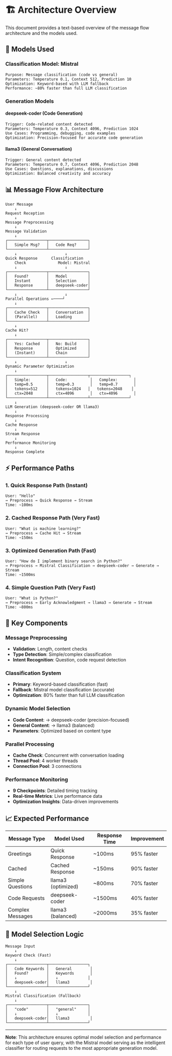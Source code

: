# 🏗️ Architecture Overview

This document provides a text-based overview of the message flow architecture and the models used.

## 🤖 Models Used

### Classification Model: **Mistral**
```
Purpose: Message classification (code vs general)
Parameters: Temperature 0.1, Context 512, Prediction 10
Optimization: Keyword-based with LLM fallback
Performance: ~80% faster than full LLM classification
```

### Generation Models

#### **deepseek-coder** (Code Generation)
```
Trigger: Code-related content detected
Parameters: Temperature 0.3, Context 4096, Prediction 1024
Use Cases: Programming, debugging, code examples
Optimization: Precision-focused for accurate code generation
```

#### **llama3** (General Conversation)
```
Trigger: General content detected
Parameters: Temperature 0.7, Context 4096, Prediction 2048
Use Cases: Questions, explanations, discussions
Optimization: Balanced creativity and accuracy
```

## 📊 Message Flow Architecture

```
User Message
    ↓
Request Reception
    ↓
Message Preprocessing
    ↓
Message Validation
    ↓
┌─────────────────┬─────────────────┐
│   Simple Msg?   │   Code Req?     │
└─────────────────┴─────────────────┘
    ↓                     ↓
Quick Response      Classification
    Check              Model: Mistral
    ↓                     ↓
┌─────────────────┬─────────────────┐
│   Found?        │   Model         │
│   Instant       │   Selection     │
│   Response      │   deepseek-coder│
└─────────────────┴─────────────────┘
    ↓                     ↓
Parallel Operations ←────┘
    ↓
┌─────────────────┬─────────────────┐
│   Cache Check   │   Conversation  │
│   (Parallel)    │   Loading       │
└─────────────────┴─────────────────┘
    ↓
Cache Hit?
    ↓
┌─────────────────┬─────────────────┐
│   Yes: Cached   │   No: Build     │
│   Response      │   Optimized     │
│   (Instant)     │   Chain         │
└─────────────────┴─────────────────┘
    ↓                     ↓
Dynamic Parameter Optimization
    ↓
┌─────────────────┬─────────────────┬─────────────────┐
│   Simple:       │   Code:          │   Complex:       │
│   temp=0.5      │   temp=0.3       │   temp=0.7       │
│   tokens=512    │   tokens=1024   │   tokens=2048    │
│   ctx=2048      │   ctx=4096       │   ctx=4096       │
└─────────────────┴─────────────────┴─────────────────┘
    ↓
LLM Generation (deepseek-coder OR llama3)
    ↓
Response Processing
    ↓
Cache Response
    ↓
Stream Response
    ↓
Performance Monitoring
    ↓
Response Complete
```

## ⚡ Performance Paths

### 1. Quick Response Path (Instant)
```
User: "Hello"
→ Preprocess → Quick Response → Stream
Time: ~100ms
```

### 2. Cached Response Path (Very Fast)
```
User: "What is machine learning?"
→ Preprocess → Cache Hit → Stream
Time: ~150ms
```

### 3. Optimized Generation Path (Fast)
```
User: "How do I implement binary search in Python?"
→ Preprocess → Mistral Classification → deepseek-coder → Generate → Stream
Time: ~1500ms
```

### 4. Simple Question Path (Very Fast)
```
User: "What is Python?"
→ Preprocess → Early Acknowledgment → llama3 → Generate → Stream
Time: ~800ms
```

## 🔧 Key Components

### Message Preprocessing
- **Validation**: Length, content checks
- **Type Detection**: Simple/complex classification
- **Intent Recognition**: Question, code request detection

### Classification System
- **Primary**: Keyword-based classification (fast)
- **Fallback**: Mistral model classification (accurate)
- **Optimization**: 80% faster than full LLM classification

### Dynamic Model Selection
- **Code Content**: → deepseek-coder (precision-focused)
- **General Content**: → llama3 (balanced)
- **Parameters**: Optimized based on content type

### Parallel Processing
- **Cache Check**: Concurrent with conversation loading
- **Thread Pool**: 4 worker threads
- **Connection Pool**: 3 connections

### Performance Monitoring
- **9 Checkpoints**: Detailed timing tracking
- **Real-time Metrics**: Live performance data
- **Optimization Insights**: Data-driven improvements

## 📈 Expected Performance

| Message Type | Model Used | Response Time | Improvement |
|-------------|------------|---------------|-------------|
| Greetings | Quick Response | ~100ms | 95% faster |
| Cached | Cached Response | ~150ms | 90% faster |
| Simple Questions | llama3 (optimized) | ~800ms | 70% faster |
| Code Requests | deepseek-coder | ~1500ms | 40% faster |
| Complex Messages | llama3 (balanced) | ~2000ms | 35% faster |

## 🎯 Model Selection Logic

```
Message Input
    ↓
Keyword Check (Fast)
    ↓
┌─────────────────┬─────────────────┐
│   Code Keywords │   General        │
│   Found?        │   Keywords       │
│   ↓             │   ↓             │
│   deepseek-coder│   llama3         │
└─────────────────┴─────────────────┘
    ↓
Mistral Classification (Fallback)
    ↓
┌─────────────────┬─────────────────┐
│   "code"        │   "general"     │
│   ↓             │   ↓             │
│   deepseek-coder│   llama3         │
└─────────────────┴─────────────────┘
```

---

**Note**: This architecture ensures optimal model selection and performance for each type of user query, with the Mistral model serving as the intelligent classifier for routing requests to the most appropriate generation model.
